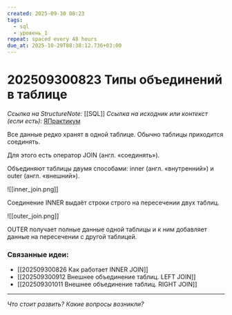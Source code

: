 ```yaml
---
created: 2025-09-30 08:23
tags:
  - sql
  - уровень_1
repeat: spaced every 48 hours
due_at: 2025-10-29T08:38:12.736+03:00
---
```

# 202509300823 Типы объединений в таблице

*Ссылка на StructureNote:* [[SQL]]
*Ссылка на исходник или контекст (если есть):* [ЯПрактикум](https://practicum.yandex.ru/learn/backend-nodejs/courses/a4214ab0-2146-4152-b90e-651bf4c7ca5e/sprints/564244/topics/1b53ba64-4733-4307-b1cd-4bdadedf0af9/lessons/c7280fc1-553f-48ff-8e34-229c164583f9/)

Все данные редко хранят в одной таблице. Обычно таблицы приходится соединять.

Для этого есть оператор JOIN (англ. «соединять»).

Объединяют таблицы двумя способами: inner (англ. «внутренний») и outer (англ. «внешний»).

![[inner_join.png]]

Соединение INNER выдаёт строки строго на пересечении двух таблиц.

![[outer_join.png]]

OUTER получает полные данные одной таблицы и к ним добавляет данные на пересечении с другой таблицей.

### Связанные идеи:

* [[202509300826 Как работает INNER JOIN]]
* [[202509300912 Внешнее объединение таблиц. LEFT JOIN]]
* [[202509301011 Внешнее объединение таблиц. RIGHT JOIN]]

---

*Что стоит развить? Какие вопросы возникли?*
